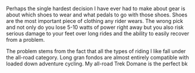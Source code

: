 Perhaps the single hardest decision I have ever had to make about gear is about which shoes to wear and what pedals to go with those shoes. Shoes are the most important piece of clothing any rider wears. The wrong pick and not only do you lose 5-10 watts of power right away but you also risk serious damage to your feet over long rides and the ability to easily recover from a problem.

The problem stems from the fact that all the types of riding I like fall under the all-road category. Long gran fondos are almost entirely compatible with loaded down adventure cycling. My all-road Trek Domane is the perfect bk